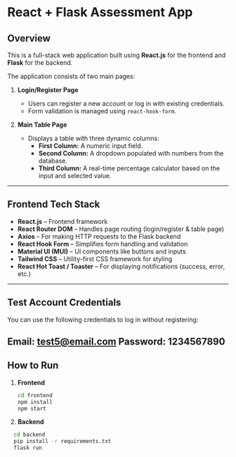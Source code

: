 # React + Flask Assessment App

## Overview

This is a full-stack web application built using **React.js** for the frontend and **Flask** for the backend.

The application consists of two main pages:

1. **Login/Register Page**
   - Users can register a new account or log in with existing credentials.
   - Form validation is managed using `react-hook-form`.

2. **Main Table Page**
   - Displays a table with three dynamic columns:
     - **First Column:** A numeric input field.
     - **Second Column:** A dropdown populated with numbers from the database.
     - **Third Column:** A real-time percentage calculator based on the input and selected value.

---

## Frontend Tech Stack

- **React.js** – Frontend framework
- **React Router DOM** – Handles page routing (login/register & table page)
- **Axios** – For making HTTP requests to the Flask backend
- **React Hook Form** – Simplifies form handling and validation
- **Material UI (MUI)** – UI components like buttons and inputs
- **Tailwind CSS** – Utility-first CSS framework for styling
- **React Hot Toast / Toaster** – For displaying notifications (success, error, etc.)

---

## Test Account Credentials

You can use the following credentials to log in without registering:

Email: test5@email.com
Password: 1234567890
---

## How to Run

1. **Frontend**
   ```bash
   cd frontend
   npm install
   npm start
2. **Backend**
  ```bash
    cd backend
    pip install -r requirements.txt
    flask run